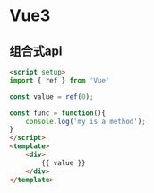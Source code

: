 <!--
 * @作者: 14770137
 * @Date: 2022-10-16 16:34:27
-->
# Vue3 

## 组合式api
```html
<script setup>
import { ref } from 'Vue'

const value = ref(0);

const func = function(){
    console.log('my is a method');
}
</script>
<template>
    <div>
        {{ value }}
    </div>
</template>
```

## 